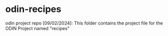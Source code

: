 # odin-recipes
odin project repo
[09/02/2024]: This folder contains the project file for the ODIN Project named "recipes"
